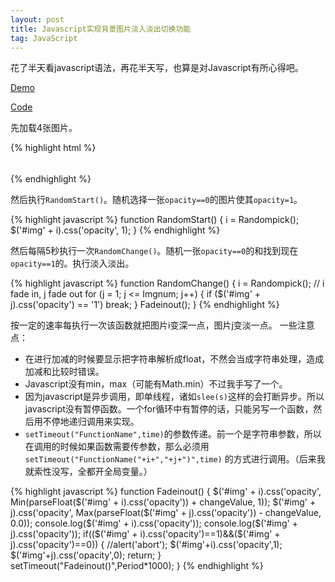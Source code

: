 ```yaml
---
layout: post
title: Javascript实现背景图片淡入淡出切换功能
tag: JavaScript
---
```



花了半天看javascript语法，再花半天写，也算是对Javascript有所心得吧。

[Demo](\open-up\Background-Image-Switch\index.html) 

[Code](https://github.com/ZhuFengdaaa/ZhuFengdaaa.github.io/blob/master/open-up/Background-Image-Switch/index.html)

先加载4张图片。

{% highlight html %}
<div id="background_cycler">
    <img id="img1" src="bcg1.jpg" style="opacity:0;" />
    <img id="img2" src="bcg2.jpg" style="opacity:0;" />
    <img id="img3" src="bcg3.jpg" style="opacity:0;" />
    <img id="img4" src="bcg4.jpg" style="opacity:0;" />
</div>
{% endhighlight %}
 
然后执行`RandomStart()`。随机选择一张`opacity==0`的图片使其`opacity=1`。

{% highlight javascript %}
function RandomStart() {
    i = Randompick();
    $('#img' + i).css('opacity', 1);
}
{% endhighlight %}

然后每隔5秒执行一次`RandomChange()`。随机一张`opacity==0`的和找到现在`opacity==1`的。执行淡入淡出。

{% highlight javascript %}
function RandomChange() {
    i = Randompick();
    // i fade in, j fade out
    for (j = 1; j <= Imgnum; j++) {
        if ($('#img' + j).css('opacity') == '1')
            break;
    }
    Fadeinout();
}
{% endhighlight %}

按一定的速率每执行一次该函数就把图片i变深一点，图片j变淡一点。
一些注意点：

* 在进行加减的时候要显示把字符串解析成float，不然会当成字符串处理，造成加减和比较时错误。
* Javascript没有min，max（可能有Math.min）不过我手写了一个。
* 因为javascript是异步调用，即单线程，诸如`slee(s)`这样的会打断异步。所以javascript没有暂停函数。一个for循环中有暂停的话，只能另写一个函数，然后用不停地递归调用来实现。
* `setTimeout("FunctionName",time)`的参数传递。前一个是字符串参数，所以在调用的时候如果函数需要传参数，那么必须用 `setTimeout("FunctionName("+i+","+j+")",time)` 的方式进行调用。（后来我就索性没写，全都开全局变量。）

{% highlight javascript %}
function Fadeinout()
{
	$('#img' + i).css('opacity', Min(parseFloat($('#img' + i).css('opacity')) + changeValue, 1)); 
    $('#img' + j).css('opacity', Max(parseFloat($('#img' + j).css('opacity')) - changeValue, 0.0));
    console.log($('#img' + i).css('opacity'));
    console.log($('#img' + j).css('opacity'));
    if(($('#img' + i).css('opacity')==1)&&($('#img' + j).css('opacity')==0))
    {
    	//alert('abort');
    	$('#img'+i).css('opacity',1);
    	$('#img'+j).css('opacity',0);
    	return;
    }
    setTimeout("Fadeinout()",Period*1000);
}
{% endhighlight %}














